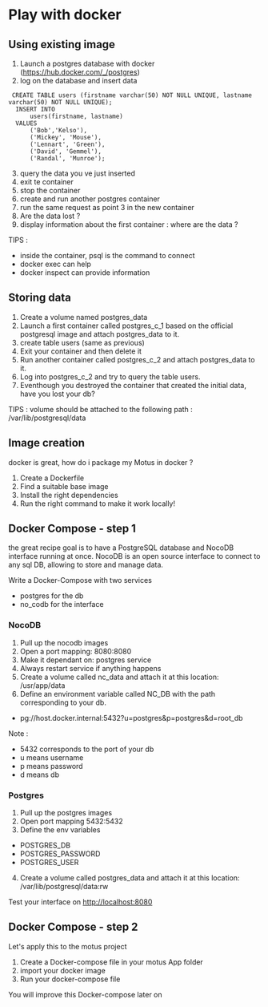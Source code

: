 # Play with docker
 
 
 
## Using existing image 

1. Launch a postgres database with docker (https://hub.docker.com/_/postgres)
2. log on the database and insert data

```
 CREATE TABLE users (firstname varchar(50) NOT NULL UNIQUE, lastname varchar(50) NOT NULL UNIQUE);
  INSERT INTO
      users(firstname, lastname)
  VALUES
      ('Bob','Kelso'),
      ('Mickey', 'Mouse'),
      ('Lennart', 'Green'),
      ('David', 'Gemmel'),
      ('Randal', 'Munroe');
 ```
 
 3. query the data you ve just inserted
 4. exit te container
 5. stop the container
 6. create and run another postgres container
 7. run the same request as point 3 in the new container
 8. Are the data lost ?
 9. display information about the first container : where are the data ?
 
 
 TIPS :
 - inside the container, psql is the command to connect
 - docker exec can help
 - docker inspect can provide information

## Storing data 

1. Create a volume named postgres_data
2. Launch a first container called postgres_c_1 based on the official postgresql image and attach postgres_data to it.
3. create table users (same as previous)
4. Exit your container and then delete it
5. Run another container called postgres_c_2 and attach postgres_data to it.
6. Log into postgres_c_2 and try to query the table users.
7. Eventhough you destroyed the container that created the initial data, have you lost your db?


TIPS : 
volume should be attached to the following path : /var/lib/postgresql/data

## Image creation

docker is great, how do i package my Motus in docker ?

1. Create a Dockerfile
2. Find a suitable base image
3. Install the right dependencies
4. Run the right command to make it work locally!


## Docker Compose - step 1

the great recipe
goal is to have a PostgreSQL database and NocoDB interface running at once.
NocoDB is an open source interface to connect to any sql DB, allowing to store and manage data. 

Write a Docker-Compose with two services
- postgres for the db
- no_codb for the interface

### NocoDB

1. Pull up the nocodb images
2. Open a port mapping: 8080:8080
3. Make it dependant on: postgres service
4. Always restart service if anything happens
5. Create a volume called nc_data and attach it at this location: /usr/app/data
6. Define an environment variable called NC_DB with the path corresponding to your db.
 - pg://host.docker.internal:5432?u=postgres&p=postgres&d=root_db

Note :
- 5432 corresponds to the port of your db
- u means username
- p means password
- d means db

### Postgres

1. Pull up the postgres images
2. Open port mapping 5432:5432
3. Define the env variables
- POSTGRES_DB
- POSTGRES_PASSWORD
- POSTGRES_USER
4. Create a volume called postgres_data and attach it at this location: /var/lib/postgresql/data:rw

Test your interface on [http://localhost:8080](http://localhost:8080)


## Docker Compose - step 2

Let's apply this to the motus project 

1. Create a Docker-compose file in your motus App folder
2. import your docker image
3. Run your docker-compose file

You will improve this Docker-compose later on 






